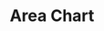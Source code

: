 ---
title: "Area Chart"
url: /appstore/modules/charts/area-chart
parent: "charts"
description: "Describes the configuration and usage of the Area Chart widget, which is available as part of Charts module in the Mendix Marketplace."
tags: ["marketplace", "marketplace component", "charts", "platform support", "area", "data", "visualisation"]
#If moving or renaming this doc file, implement a temporary redirect and let the respective team know they should update the URL in the product. See Mapping to Products for more details.
---
